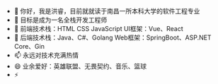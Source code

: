- 👋 你好，我是洪睿，目前就就读于南昌一所本科大学的软件工程专业
- 👀 目标是成为一名全栈开发工程师
- 🌱 前端技术栈：HTML CSS JavaScript UI框架：Vue、React
- 💞️ 后端技术栈：Java、C#、Golang Web框架：SpringBoot、ASP.NET Core、Gin
- 📫 永远对技术充满热情
- 😄 业余爱好：英雄联盟、无畏契约、音乐、篮球
- ⚡ 

<!---
hongruizzz2/hongruizzz2 is a ✨ special ✨ repository because its `README.md` (this file) appears on your GitHub profile.
You can click the Preview link to take a look at your changes.
--->
